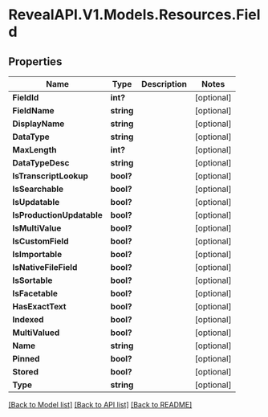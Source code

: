 # RevealAPI.V1.Models.Resources.Field
## Properties

Name | Type | Description | Notes
------------ | ------------- | ------------- | -------------
**FieldId** | **int?** |  | [optional] 
**FieldName** | **string** |  | [optional] 
**DisplayName** | **string** |  | [optional] 
**DataType** | **string** |  | [optional] 
**MaxLength** | **int?** |  | [optional] 
**DataTypeDesc** | **string** |  | [optional] 
**IsTranscriptLookup** | **bool?** |  | [optional] 
**IsSearchable** | **bool?** |  | [optional] 
**IsUpdatable** | **bool?** |  | [optional] 
**IsProductionUpdatable** | **bool?** |  | [optional] 
**IsMultiValue** | **bool?** |  | [optional] 
**IsCustomField** | **bool?** |  | [optional] 
**IsImportable** | **bool?** |  | [optional] 
**IsNativeFileField** | **bool?** |  | [optional] 
**IsSortable** | **bool?** |  | [optional] 
**IsFacetable** | **bool?** |  | [optional] 
**HasExactText** | **bool?** |  | [optional] 
**Indexed** | **bool?** |  | [optional] 
**MultiValued** | **bool?** |  | [optional] 
**Name** | **string** |  | [optional] 
**Pinned** | **bool?** |  | [optional] 
**Stored** | **bool?** |  | [optional] 
**Type** | **string** |  | [optional] 

[[Back to Model list]](../README.md#documentation-for-models) [[Back to API list]](../README.md#documentation-for-api-endpoints) [[Back to README]](../README.md)

